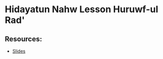 # Hidayatun Nahw Lesson  Huruwf-ul Rad' 



## Resources:
- [Slides](https://github.com/arshare/resources_balagha_pdfs)
